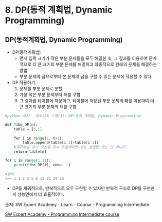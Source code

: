 # 8. DP(동적 계획법, Dynamic Programming)

## DP(동적계획법, Dynamic Programming)

- DP(동적계획법)
  - 먼저 입력 크기가 작은 부분 문제들을 모두 해결한 후, 그 결과를 이용하여 단계적으로 더 큰 크기의 부분 문제를 해결하고 최종적으로 원래의 문제를 해결하는 방법.
  - 부분 문제의 답으로부터 본 문제의 답을 구할 수 있는 문제에 적용할 수 있다.
- DP 적용하기
  1. 문제를 부분 문제로 분할
  2. 가장 작은 부분 문제부터 해를 구함
  3. 그 결과를 테이블에 저장하고, 테이블에 저장된 부분 문제의 해를 이용하여 더 큰 크기의 부분 문제의 해를 구함

```python
#python 예시 - 피보나치 수열(3): DP(동적 계획법, Dynamic Programming)

def fibo_DP(n):
    table = [0,1]
    
    for i in range(2, n+1):
        table.append(table[i-2]+table[i-1])
    #재귀처럼 자기 자신을 다시 호출해야만 하는 방법만 있는 건 아니다.
    return table[n]

for i in range(1,11):
    print(fibo_DP(i), end=' ')
    
#출력
>>> 1 1 2 3 5 8 13 21 34 55

```

- DP를 재귀적으로, 반복적으로 모두 구현할 수 있지만 반복적 구조로 DP를 구현한 게 성능면에서 더 효율적이다.



출처: SW Expert Academy - Learn - Course - Programming Intermediate

[SW Expert Academy - Programming Intermediate course](https://swexpertacademy.com/main/learn/course/subjectList.do?courseId=AVuPDN86AAXw5UW6)